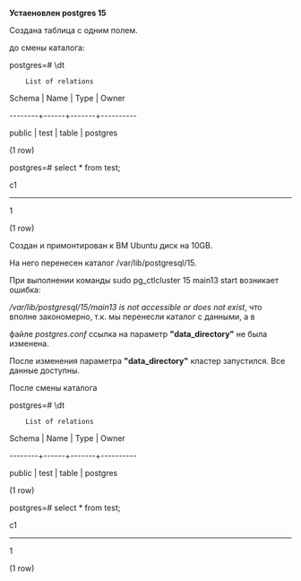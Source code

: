 **Устаеновлен postgres 15**

Создана таблица с одним полем.

до смены каталога:

postgres=# \dt

        List of relations

 Schema | Name | Type  |  Owner

--------+------+-------+----------

 public | test | table | postgres

(1 row)

postgres=# select * from test;

 c1

----

 1

(1 row)

Создан и примонтирован к ВМ Ubuntu диск на 10GB.

На него перенесен каталог /var/lib/postgresql/15.

При выполнении команды sudo pg_ctlcluster 15 main13 start возникает ошибка:

*/var/lib/postgresql/15/main13 is not accessible or does not exist*, что вполне закономерно, т.к. мы перенесли каталог с данными, а в

файле *postgres.conf* ссылка на параметр **"data_directory"** не была изменена.

После изменения параметра  **"data_directory"** кластер запустился. Все данные доступны.

После смены каталога

postgres=# \dt

        List of relations

 Schema | Name | Type  |  Owner

--------+------+-------+----------

 public | test | table | postgres

(1 row)

postgres=# select * from test;

 c1

----

 1

(1 row)

